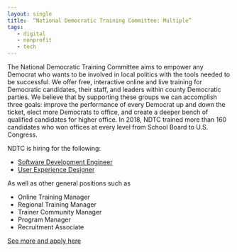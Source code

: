 ```yaml
---
layout: single
title:  “National Democratic Training Committee: Multiple”
tags:
   - digital
   - nonprofit
   - tech
---
```


The National Democratic Training Committee aims to empower any Democrat who wants to be involved in local politics with the tools needed to be successful. We offer free, interactive online and live training for Democratic candidates, their staff, and leaders within county Democratic parties.
We believe that by supporting these groups we can accomplish three goals: improve the performance of every Democrat up and down the ticket, elect more Democrats to office, and create a deeper bench of qualified candidates for higher office. In 2018, NDTC trained more than 160 candidates who won offices at every level from School Board to U.S. Congress.

NDTC is hiring for the following:
* [Software Development Engineer](https://www.traindemocrats.org/software-development-engineer)
* [User Experience Designer](https://www.traindemocrats.org/user-experience-designer)

As well as other general positions such as
* Online Training Manager
* Regional Training Manager
* Trainer Community Manager
* Program Manager
* Recruitment Associate

[See more and apply here](https://www.traindemocrats.org/jobs)
